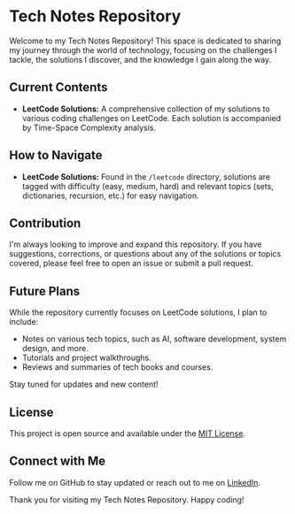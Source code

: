 # Tech Notes Repository

Welcome to my Tech Notes Repository! This space is dedicated to sharing my journey through the world of technology, focusing on the challenges I tackle, the solutions I discover, and the knowledge I gain along the way.

## Current Contents

- **LeetCode Solutions:** A comprehensive collection of my solutions to various coding challenges on LeetCode. Each solution is accompanied by Time-Space Complexity analysis.

## How to Navigate

- **LeetCode Solutions:** Found in the `/leetcode` directory, solutions are tagged with difficulty (easy, medium, hard) and relevant topics (sets, dictionaries, recursion, etc.) for easy navigation.

## Contribution

I'm always looking to improve and expand this repository. If you have suggestions, corrections, or questions about any of the solutions or topics covered, please feel free to open an issue or submit a pull request.

## Future Plans

While the repository currently focuses on LeetCode solutions, I plan to include:

- Notes on various tech topics, such as AI, software development, system design, and more.
- Tutorials and project walkthroughs.
- Reviews and summaries of tech books and courses.

Stay tuned for updates and new content!

## License

This project is open source and available under the [MIT License](LICENSE).

## Connect with Me

Follow me on GitHub to stay updated or reach out to me on [LinkedIn](https://www.linkedin.com/in/kardeepakkumar).

Thank you for visiting my Tech Notes Repository. Happy coding!

